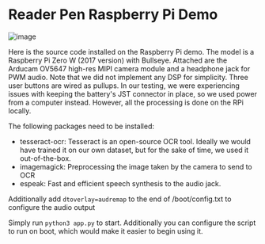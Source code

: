 # Reader Pen Raspberry Pi Demo

![image](https://user-images.githubusercontent.com/88633866/233759655-96302937-40d1-44e6-833b-e41ca1d04253.png)

Here is the source code installed on the Raspberry Pi demo. The model is a Raspberry Pi Zero W (2017 version) with Bullseye. Attached are the Arducam OV5647 high-res MIPI camera module and a headphone jack for PWM audio. Note that we did not implement any DSP for simplicity. Three user buttons are wired as pullups. In our testing, we were experiencing issues with keeping the battery's JST connector in place, so we used power from a computer instead. However, all the processing is done on the RPi locally. 

The following packages need to be installed:
- tesseract-ocr: Tesseract is an open-source OCR tool. Ideally we would have trained it on our own dataset, but for the sake of time, we used it out-of-the-box.
- imagemagick: Preprocessing the image taken by the camera to send to OCR
- espeak: Fast and efficient speech synthesis to the audio jack. 

Additionally add `dtoverlay=audremap` to the end of /boot/config.txt to configure the audio output

Simply run `python3 app.py` to start. Additionally you can configure the script to run on boot, which would make it easier to begin using it. 
